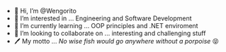 - 👋 Hi, I’m @Wengorito
- 👀 I’m interested in ... Engineering and Software Development
- 🌱 I’m currently learning ... OOP principles and .NET enviroment
- 💞️ I’m looking to collaborate on ... interesting and challenging stuff
- 🖊️ My motto ... _No wise fish would go anywhere without a porpoise_ 😝

<!---
Wengorito/Wengorito is a ✨ special ✨ repository because its `README.md` (this file) appears on your GitHub profile.
You can click the Preview link to take a look at your changes.
--->
